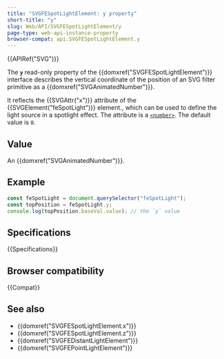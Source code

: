 ```yaml
---
title: "SVGFESpotLightElement: y property"
short-title: "y"
slug: Web/API/SVGFESpotLightElement/y
page-type: web-api-instance-property
browser-compat: api.SVGFESpotLightElement.y
---
```


{{APIRef("SVG")}}

The **`y`** read-only property of the {{domxref("SVGFESpotLightElement")}} interface describes the vertical coordinate of the position of an SVG filter primitive as a {{domxref("SVGAnimatedNumber")}}.

It reflects the {{SVGAttr("x")}} attribute of the {{SVGElement("feSpotLight")}} element., which can be used to define the light source in a spotlight effect. The attribute is a [`<number>`](/en-US/docs/Web/SVG/Content_type#number). The default value is `0`.

## Value

An {{domxref("SVGAnimatedNumber")}}.

## Example

```js
const feSpotLight = document.querySelector("feSpotLight");
const topPosition = feSpotLight.y;
console.log(topPosition.baseVal.value); // the `y` value
```

## Specifications

{{Specifications}}

## Browser compatibility

{{Compat}}

## See also

- {{domxref("SVGFESpotLightElement.x")}}
- {{domxref("SVGFESpotLightElement.z")}}
- {{domxref("SVGFEDistantLightElement")}}
- {{domxref("SVGFEPointLightElement")}}
